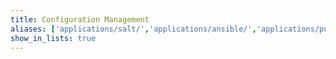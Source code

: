 ```yaml
---
title: Configuration Management
aliases: ['applications/salt/','applications/ansible/','applications/puppet/','applications/chef/']
show_in_lists: true
---
```


